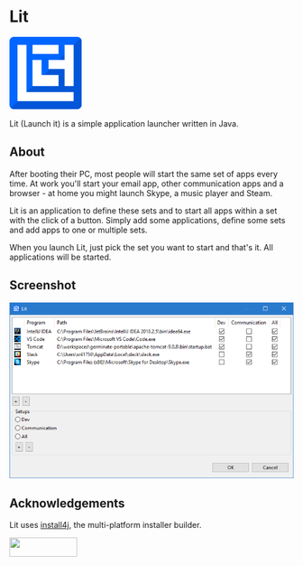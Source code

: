 # Lit

![Logo](img/logo-small.png?raw=true "Logo")

Lit (Launch it) is a simple application launcher written in Java.

## About

After booting their PC, most people will start the same set of apps every time. At work you'll start your email app, other communication apps and a browser - at home you might launch Skype, a music player and Steam.

Lit is an application to define these sets and to start all apps within a set with the click of a button. Simply add some applications, define some sets and add apps to one or multiple sets.

When you launch Lit, just pick the set you want to start and that's it. All applications will be started.

## Screenshot

![Logo](img/screenshot.png?raw=true "Logo")

## Acknowledgements

Lit uses [install4j](https://www.ej-technologies.com/products/install4j/overview.html), the multi-platform installer builder.

<a href="https://www.ej-technologies.com/products/install4j/overview.html"><img src="https://www.ej-technologies.com/images/product_banners/install4j_medium.png" width="120" height="34" ></a>
